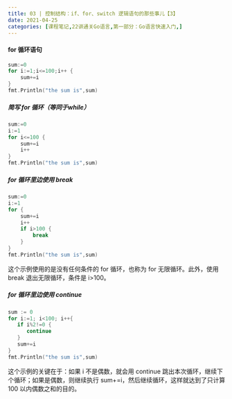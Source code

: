 ```yaml
---
title: 03 | 控制结构：if、for、switch 逻辑语句的那些事儿【3】
date: 2021-04-25
categories: [课程笔记,22讲通关Go语言,第一部分：Go语言快速入门,]
---
```


#### for 循环语句

```go
sum:=0
for i:=1;i<=100;i++ {
    sum+=i
}
fmt.Println("the sum is",sum)
```

##### 简写 for 循环（等同于while）

```go
sum:=0
i:=1
for i<=100 {
    sum+=i
    i++
}
fmt.Println("the sum is",sum)
```

##### for 循环里边使用 break

```go
sum:=0
i:=1
for {
    sum+=i
    i++
    if i>100 {
        break
    }
}
fmt.Println("the sum is",sum)
```

这个示例使用的是没有任何条件的 for 循环，也称为 for 无限循环。此外，使用 break 退出无限循环，条件是 i>100。

##### for 循环里边使用 continue

```go
sum := 0
for i:=1; i<100; i++{
   if i%2!=0 {
      continue
   }
   sum+=i
}
fmt.Println("the sum is",sum)

```

这个示例的关键在于：如果 i 不是偶数，就会用 continue 跳出本次循环，继续下个循环；如果是偶数，则继续执行 sum+=i，然后继续循环，这样就达到了只计算 100 以内偶数之和的目的。
